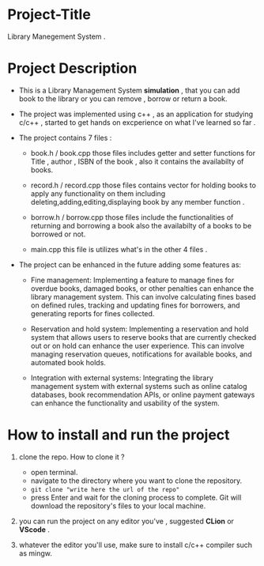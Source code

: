 # Project-Title 
Library Manegement System .

# Project Description 
- This is a Library Management System __simulation__ , that you can add book to the library 
or you can remove , borrow or return a book.

- The project was implemented using c++ , as an application for studying c/c++ , started to get
hands on excperience on what I've learned so far .

- The project contains 7 files :
  - book.h / book.cpp those files includes getter and setter functions for Title , author , ISBN of the book , also it contains the availabilty of books.
  
  - record.h / record.cpp those files contains vector for holding books to apply any functionality on them including deleting,adding,editing,displaying book by any member function .
  
  - borrow.h / borrow.cpp those files include the functionalities of returning and borrowing a book also the availabilty of a books to be borrowed or not.
  
  - main.cpp this file is utilizes what's in the other 4 files .

- The project can be enhanced in the future adding some features as:
  - Fine management: Implementing a feature to manage fines for overdue books, damaged books, or other penalties can enhance the library management system. This can involve calculating fines based on defined rules, tracking and updating fines for borrowers, and generating reports for fines collected.
  
  - Reservation and hold system: Implementing a reservation and hold system that allows users to reserve books that are currently checked out or on hold can enhance the user experience. This can involve managing reservation queues, notifications for available books, and automated book holds.
  
  - Integration with external systems: Integrating the library management system with external systems such as online catalog databases, book recommendation APIs, or online payment gateways can enhance the functionality and usability of the system.
  
# How to install and run the project 
1. clone the repo. How to clone it ?
    - open terminal.
    - navigate to the directory where you want to clone the repository. 
    - `git clone "write here the url of the repo"`
    - press Enter and wait for the cloning process to complete. Git will download the repository's files to your local machine.
    
2. you can run the project on any editor you've , suggested __CLion__ or __VScode__ .

3. whatever the editor you'll use, make sure to install c/c++ compiler such as mingw.
  
